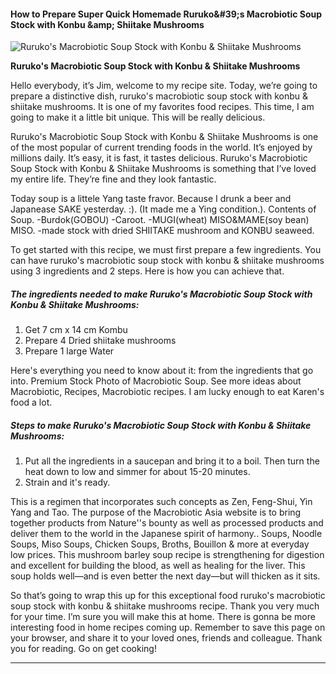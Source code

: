             

#### How to Prepare Super Quick Homemade Ruruko&amp;#39;s Macrobiotic Soup Stock with Konbu &amp;amp; Shiitake Mushrooms

![Ruruko's Macrobiotic Soup Stock with Konbu &amp; Shiitake Mushrooms](https://img-global.cpcdn.com/recipes/5998261973286912/751x532cq70/rurukos-macrobiotic-soup-stock-with-konbu-shiitake-mushrooms-recipe-main-photo.jpg)

**Ruruko's Macrobiotic Soup Stock with Konbu &amp; Shiitake Mushrooms**

Hello everybody, it’s Jim, welcome to my recipe site. Today, we’re going to prepare a distinctive dish, ruruko's macrobiotic soup stock with konbu & shiitake mushrooms. It is one of my favorites food recipes. This time, I am going to make it a little bit unique. This will be really delicious.

Ruruko's Macrobiotic Soup Stock with Konbu & Shiitake Mushrooms is one of the most popular of current trending foods in the world. It’s enjoyed by millions daily. It’s easy, it is fast, it tastes delicious. Ruruko's Macrobiotic Soup Stock with Konbu & Shiitake Mushrooms is something that I’ve loved my entire life. They’re fine and they look fantastic.

Today soup is a littele Yang taste fravor. Because I drunk a beer and Japanease SAKE yesterday. :). (It made me a Ying condition.). Contents of Soup. -Burdok(GOBOU) -Caroot. -MUGI(wheat) MISO&MAME(soy bean) MISO. -made stock with dried SHIITAKE mushroom and KONBU seaweed.

To get started with this recipe, we must first prepare a few ingredients. You can have ruruko's macrobiotic soup stock with konbu & shiitake mushrooms using 3 ingredients and 2 steps. Here is how you can achieve that.

##### The ingredients needed to make Ruruko's Macrobiotic Soup Stock with Konbu & Shiitake Mushrooms:

1.  Get 7 cm x 14 cm Kombu
2.  Prepare 4 Dried shiitake mushrooms
3.  Prepare 1 large Water

Here's everything you need to know about it: from the ingredients that go into. Premium Stock Photo of Macrobiotic Soup. See more ideas about Macrobiotic, Recipes, Macrobiotic recipes. I am lucky enough to eat Karen's food a lot.

##### Steps to make Ruruko's Macrobiotic Soup Stock with Konbu & Shiitake Mushrooms:

1.  Put all the ingredients in a saucepan and bring it to a boil. Then turn the heat down to low and simmer for about 15-20 minutes.
2.  Strain and it's ready.

This is a regimen that incorporates such concepts as Zen, Feng-Shui, Yin Yang and Tao. The purpose of the Macrobiotic Asia website is to bring together products from Nature''s bounty as well as processed products and deliver them to the world in the Japanese spirit of harmony.. Soups, Noodle Soups, Miso Soups, Chicken Soups, Broths, Bouillon & more at everyday low prices. This mushroom barley soup recipe is strengthening for digestion and excellent for building the blood, as well as healing for the liver. This soup holds well—and is even better the next day—but will thicken as it sits.

So that’s going to wrap this up for this exceptional food ruruko's macrobiotic soup stock with konbu & shiitake mushrooms recipe. Thank you very much for your time. I’m sure you will make this at home. There is gonna be more interesting food in home recipes coming up. Remember to save this page on your browser, and share it to your loved ones, friends and colleague. Thank you for reading. Go on get cooking!

* * *